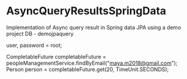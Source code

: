 # AsyncQueryResultsSpringData
Implementation of Async query result in Spring data JPA using a demo project
DB - demojpaquery

user, password = root;

CompletableFuture<Person> completableFuture = peopleManagementService.findByEmail("maya.m2018@gmail.com");
Person person = completableFuture.get(20, TimeUnit.SECONDS);
